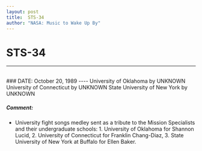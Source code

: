 ```yaml
---
layout: post
title:  STS-34
author: "NASA: Music to Wake Up By"
---
```


# STS-34
----
<br/>
### DATE: October 20, 1989
----
University of Oklahoma by UNKNOWN
University of Connecticut by UNKNOWN
State University of New York by UNKNOWN

##### Comment:
* University fight songs medley sent as a tribute to the Mission Specialists and their undergraduate schools: 1. University of Oklahoma for Shannon Lucid, 2. University of Connecticut for Franklin Chang-Diaz, 3. State University of New York at Buffalo for Ellen Baker.

